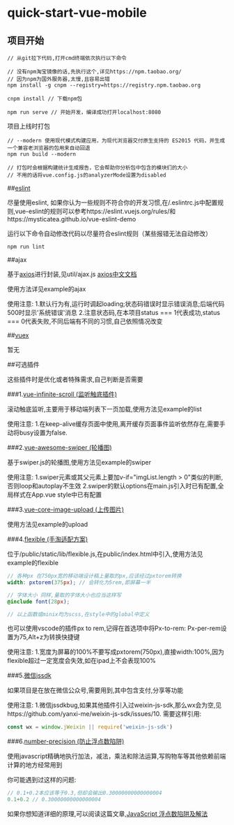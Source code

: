 # quick-start-vue-mobile

## 项目开始
```
// 从git拉下代码,打开cmd终端依次执行以下命令

// 没有npm淘宝镜像的话,先执行这个,详见https://npm.taobao.org/
// 因为npm为国外服务器,太慢,且容易出错
npm install -g cnpm --registry=https://registry.npm.taobao.org

cnpm install // 下载npm包

npm run serve // 开始开发，编译成功打开localhost:8080
```

项目上线时打包
```
// --modern 使用现代模式构建应用，为现代浏览器交付原生支持的 ES2015 代码，并生成一个兼容老浏览器的包用来自动回退
npm run build --modern

// 打包时会根据构建统计生成报告，它会帮助你分析包中包含的模块们的大小
// 不用的话将vue.config.js的analyzerMode设置为disabled
```



##[eslint](https://github.com/vuejs/vue-cli/tree/dev/packages/%40vue/cli-plugin-eslint)

尽量使用eslint, 如果你认为一些规则不符合你的开发习惯,在/.eslintrc.js中配置规则,vue-eslint的规则可以参考https://eslint.vuejs.org/rules/和https://mysticatea.github.io/vue-eslint-demo

运行以下命令自动修改代码以尽量符合eslint规则（某些报错无法自动修改）
```
npm run lint
```



##ajax

基于[axios](https://github.com/axios/axios)进行封装,见util/ajax.js
[axios中文文档](https://www.kancloud.cn/yunye/axios/234845)

使用方法详见example的ajax

使用注意:
1.默认行为有,运行时调起loading;状态码错误时显示错误消息;后端代码500时显示'系统错误'消息
2.注意状态码,在本项目status === 1代表成功,status === 0代表失败,不同后端有不同的习惯,自己依照情况改变



##[vuex](https://vuex.vuejs.org/zh/)

暂无




##可选插件

这些插件时是优化或者特殊需求,自己判断是否需要

###1.[vue-infinite-scroll (监听触底插件)](https://github.com/ElemeFE/vue-infinite-scroll)

滚动触底监听,主要用于移动端列表下一页加载,使用方法见example的list

使用注意:
1.在keep-alive缓存页面中使用,离开缓存页面事件监听依然存在,需要手动将busy设置为false.

###2.[vue-awesome-swiper (轮播图)](https://github.com/surmon-china/vue-awesome-swiper)

基于swiper.js的轮播图,使用方法见example的swiper

使用注意:
1.swiper元素或其父元素上要加v-if="imgList.length > 0"类似的判断,否则loop和autoplay不生效
2.swiper的默认options在main.js引入时已有配置,全局样式在App.vue style中已有配置

###3.[vue-core-image-upload (上传图片)](https://github.com/Vanthink-UED/vue-core-image-upload)

使用方法见example的upload

###4.[flexible (手淘适配方案)](https://github.com/amfe/article/issues/17)

位于/public/static/lib/flexible.js,在public/index.html中引入,使用方法见example的flexible

```scss
// 各种px 在750px宽的移动端设计稿上量取的px,应该经过pxtorem转换
width: pxtorem(375px); // 会转化为5rem,即屏幕一半

// 字体大小 同样,量取的字体大小也应当这样写
@include font(28px);

// 以上函数或minix均为scss,在style中的global中定义
```

也可以使用vscode的插件px to rem,记得在首选项中将Px-to-rem: Px-per-rem设置为75,Alt+z为转换快捷键

使用注意:
1.宽度为屏幕的100%不要写成pxtorem(750px),直接width:100%,因为flexible超过一定宽度会失效,如在ipad上不会表现100%

###5.[微信jssdk](https://mp.weixin.qq.com/wiki?t=resource/res_main&id=mp1421141115)

如果项目是在放在微信公众号,需要用到,其中包含支付,分享等功能

使用注意:
1.微信jssdkbug,如果其他插件引入过weixin-js-sdk,那么wx会为空,见https://github.com/yanxi-me/weixin-js-sdk/issues/10. 需要这样引用:

```js
const wx = window.jWeixin || require('weixin-js-sdk')
```

###6.[number-precision (防止浮点数陷阱)](https://github.com/nefe/number-precision)

使用javascript精确地执行加法，减法，乘法和除法运算,写购物车等其他依赖前端计算的地方经常用到

你可能遇到过这样的问题:
```js
// 0.1+0.2本应该等于0.3,但却会输出0.30000000000000004
0.1+0.2 // 0.30000000000000004
```

如果你想知道详细的原理,可以阅读这篇文章,[JavaScript 浮点数陷阱及解法](https://github.com/camsong/blog/issues/9)